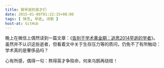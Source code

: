 ```yaml
---
title: 致早逝的英才们
date: 2015-01-06T01:22:15+08:00
tags: [ 悼念, 早逝, 诗歌 ]
host-at: GitHub
---
```

晚上在微信上偶然读到一篇文章：《[告别于学术黄金期：追思2014早逝的学者](http://edu.qq.com/a/20141231/027575.htm)》。虽然并不认识这些逝者，但看着文中关于生存压力等的质问，仍免不了有所触动：学术真的是奢侈品吗？

心有所感，偶得一句：熬得英才争殒命，何来乌鹊再绕枝！
